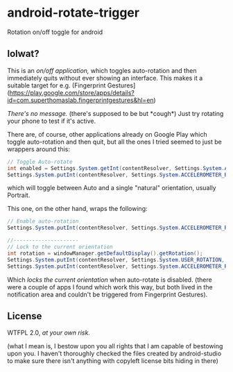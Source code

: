# android-rotate-trigger

Rotation on/off toggle for android

## lolwat?

This is an *on/off application,* which toggles auto-rotation and then immediately quits without ever showing an interface. This makes it a suitable target for e.g. (Fingerprint Gestures](https://play.google.com/store/apps/details?id=com.superthomaslab.fingerprintgestures&hl=en)

*There's no message.* (there's supposed to be but \*cough\*) Just try rotating your phone to test if it's active.

There are, of course, other applications already on Google Play which toggle auto-rotation and then quit, but all the ones I tried seemed to just be wrappers around this:

```java
// Toggle Auto-rotate
int enabled = Settings.System.getInt(contentResolver, Settings.System.ACCELEROMETER_ROTATION);
Settings.System.putInt(contentResolver, Settings.System.ACCELEROMETER_ROTATION, 1 - enabled);
```

which will toggle between Auto and a single "natural" orientation, usually Portrait.

This one, on the other hand, wraps the following:

```java
// Enable auto-rotation
Settings.System.putInt(contentResolver, Settings.System.ACCELEROMETER_ROTATION, 1);

//---------------------
// Lock to the current orientation
int rotation = windowManager.getDefaultDisplay().getRotation();
Settings.System.putInt(contentResolver, Settings.System.USER_ROTATION, rotation);
Settings.System.putInt(contentResolver, Settings.System.ACCELEROMETER_ROTATION, 0);
```

Which *locks the current orientation* when auto-rotate is disabled.  (there were a couple of apps I found which work this way, but both lived in the notification area and couldn't be triggered from Fingerprint Gestures).

## License

WTFPL 2.0, _at your own risk._

(what I mean is, I bestow upon you all rights that I am capable of bestowing upon you.
 I haven't thoroughly checked the files created by android-studio to make sure there isn't
 anything with copyleft license bits hiding in there)
